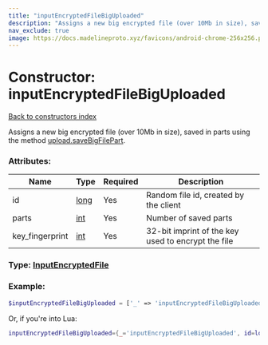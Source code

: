 ```yaml
---
title: "inputEncryptedFileBigUploaded"
description: "Assigns a new big encrypted file (over 10Mb in size), saved in parts using the method upload.saveBigFilePart."
nav_exclude: true
image: https://docs.madelineproto.xyz/favicons/android-chrome-256x256.png
---
```

# Constructor: inputEncryptedFileBigUploaded  
[Back to constructors index](index.md)



Assigns a new big encrypted file (over 10Mb in size), saved in parts using the method [upload.saveBigFilePart](../methods/upload.saveBigFilePart.md).

### Attributes:

| Name     |    Type       | Required | Description |
|----------|---------------|----------|-------------|
|id|[long](../types/long.md) | Yes|Random file id, created by the client|
|parts|[int](../types/int.md) | Yes|Number of saved parts|
|key\_fingerprint|[int](../types/int.md) | Yes|32-bit imprint of the key used to encrypt the file|



### Type: [InputEncryptedFile](../types/InputEncryptedFile.md)


### Example:

```php
$inputEncryptedFileBigUploaded = ['_' => 'inputEncryptedFileBigUploaded', 'id' => long, 'parts' => int, 'key_fingerprint' => int];
```  


Or, if you're into Lua:

```lua
inputEncryptedFileBigUploaded={_='inputEncryptedFileBigUploaded', id=long, parts=int, key_fingerprint=int}

```


